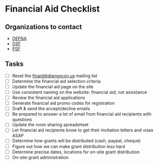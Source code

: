 # Financial Aid Checklist

## Organizations to contact

- [DEFNA](http://www.defna.org/)
- [DSF](https://www.djangoproject.com/foundation/)
- [PSF](https://www.python.org/psf/grants/)

## Tasks

- [ ] Reset the finaid@djangocon.us mailing list
- [ ] Determine the financial aid selection criteria
- [ ] Update the financial aid page on the site
- [ ] Use consistent naming on the website: financial *aid*, not assistance
- [ ] Review the financial aid applications
- [ ] Generate financial aid promo codes for registration
- [ ] Draft & send the accept/decline emails
- [ ] Be prepared to answer a lot of email from financial aid recipients with questions
- [ ] Update the room sharing spreadsheet
- [ ] Let financial aid recipients know to get their invitation letters and visas ASAP
- [ ] Determine how grants will be distributed (cash, paypal, cheque)
- [ ] Figure out how we can make grant distribution less hard
- [ ] Determine precise dates, locations for on-site grant distribution
- [ ] On-site grant administration
